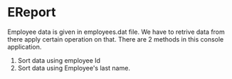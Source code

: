 # EReport
Employee data is given in employees.dat file.
We have to retrive data from there apply certain operation on that.
There are 2 methods in this console application. 
1. Sort data using employee Id
2. Sort data using Employee's last name.
